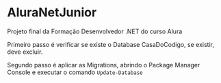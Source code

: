 # AluraNetJunior
Projeto final da Formação Desenvolvedor .NET do curso Alura

Primeiro passo é verificar se existe o Database CasaDoCodigo, se existir, deve excluir.

Segundo passo é aplicar as Migrations, abrindo o Package Manager Console e executar o comando `Update-Database`

